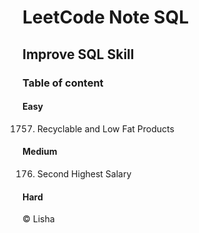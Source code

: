 # LeetCode Note SQL
## Improve SQL Skill
### Table of content
#### Easy
1757. Recyclable and Low Fat Products
#### Medium
176. Second Highest Salary
#### Hard

&copy; Lisha